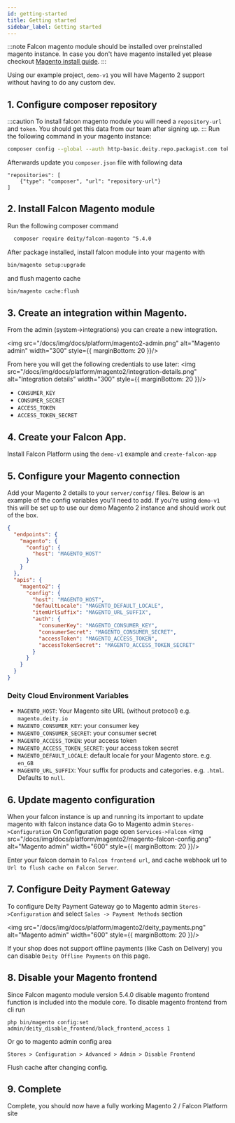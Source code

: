 ```yaml
---
id: getting-started
title: Getting started
sidebar_label: Getting started
---
```


:::note
Falcon magento module should be installed over preinstalled magento instance. In case you don't have magento installed yet
please checkout <a href="https://devdocs.magento.com/guides/v2.4/install-gde/install/cli/install-cli-install.html">Magento install guide</a>. 
:::

Using our example project, `demo-v1` you will have Magento 2 support without having to do any custom dev.

## 1. Configure composer repository
:::caution
To install falcon magento module you will need a `repository-url` and `token`. You should get this data from our team after signing up.
:::
Run the following command in your magento instance:
```bash
composer config --global --auth http-basic.deity.repo.packagist.com token `token`
```

Afterwards update you `composer.json` file with following data
```
"repositories": [
    {"type": "composer", "url": "repository-url"}
]
```

## 2. Install Falcon Magento module
Run the following composer command
```bash
  composer require deity/falcon-magento ^5.4.0
```

After package installed, install falcon module into your magento with
```bash
bin/magento setup:upgrade
```

and flush magento cache
```bash
bin/magento cache:flush
```

## 3. Create an integration within Magento.

From the admin (system->integrations) you can create a new integration.

<img src="/docs/img/docs/platform/magento2-admin.png" alt="Magento admin" width="300" style={{ marginBottom: 20 }}/>

From here you will get the following credentials to use later:
<img src="/docs/img/docs/platform/magento2/integration-details.png" alt="Integration details" width="300" style={{ marginBottom: 20 }}/>

- `CONSUMER_KEY`
- `CONSUMER_SECRET`
- `ACCESS_TOKEN`
- `ACCESS_TOKEN_SECRET`

## 4. Create your Falcon App.
Install Falcon Platform using the `demo-v1` example and `create-falcon-app`

## 5. Configure your Magento connection
Add your Magento 2 details to your `server/config/` files. Below is an example of the config variables you'll need to add.
If you're using `demo-v1` this will be set up to use our demo Magento 2 instance and should work out of the box.

```json
{
  "endpoints": {
    "magento": {
      "config": {
        "host": "MAGENTO_HOST"
      }
    }
  },
  "apis": {
    "magento2": {
      "config": {
        "host": "MAGENTO_HOST",
        "defaultLocale": "MAGENTO_DEFAULT_LOCALE",
        "itemUrlSuffix": "MAGENTO_URL_SUFFIX",
        "auth": {
          "consumerKey": "MAGENTO_CONSUMER_KEY",
          "consumerSecret": "MAGENTO_CONSUMER_SECRET",
          "accessToken": "MAGENTO_ACCESS_TOKEN",
          "accessTokenSecret": "MAGENTO_ACCESS_TOKEN_SECRET"
        }
      }
    }
  }
}
```

### Deity Cloud Environment Variables

- `MAGENTO_HOST`: Your Magento site URL (without protocol) e.g. `magento.deity.io`
- `MAGENTO_CONSUMER_KEY`: your consumer key
- `MAGENTO_CONSUMER_SECRET`: your consumer secret
- `MAGENTO_ACCESS_TOKEN`: your access token
- `MAGENTO_ACCESS_TOKEN_SECRET`: your access token secret
- `MAGENTO_DEFAULT_LOCALE`: default locale for your Magento store. e.g. `en_GB`
- `MAGENTO_URL_SUFFIX`: Your suffix for products and categories. e.g. `.html`. Defaults to `null`.


## 6. Update magento configuration

When your falcon instance is up and running its important to update magento with falcon instance data
Go to Magento admin `Stores->Configuration`
On Configuration page open `Services->Falcon`
<img src="/docs/img/docs/platform/magento2/magento-falcon-config.png" alt="Magento admin" width="600" style={{ marginBottom: 20 }}/>

Enter your falcon domain to `Falcon frontend url`, and cache webhook url to `Url to flush cache on Falcon Server`.

## 7. Configure Deity Payment Gateway

To configure Deity Payment Gateway go to Magento admin `Stores->Configuration` and select `Sales -> Payment Methods` section

<img src="/docs/img/docs/platform/magento2/deity_payments.png" alt="Magento admin" width="600" style={{ marginBottom: 20 }}/>

If your shop does not support offline payments (like Cash on Delivery) you can disable `Deity Offline Payments` on this page.

## 8. Disable your Magento frontend
Since Falcon magento module version 5.4.0 disable magento frontend function is included into the module core.
To disable magento frontend from cli run 
```
php bin/magento config:set admin/deity_disable_frontend/block_frontend_access 1
```
Or go to magento admin config area
```
Stores > Configuration > Advanced > Admin > Disable Frontend
```
Flush cache after changing config.

## 9. Complete
Complete, you should now have a fully working Magento 2 / Falcon Platform site
